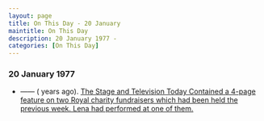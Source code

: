 ```yaml
---
layout: page
title: On This Day - 20 January
maintitle: On This Day
description: 20 January 1977 - 
categories: [On This Day]
---
```


### 20 January 1977
* —— (<span id="age1"></span> years ago). [The Stage and Television Today Contained a 4-page feature on two Royal charity fundraisers which had been held the previous week. Lena had performed at one of them.](/the%20stage%20and%20television%20today/1977/01/20/the-stage-and-television-today.html)

<!-- Script for calculating number of years ago -->
<script>
var dob = '19770120';
var year = Number(dob.substr(0, 4));
var month = Number(dob.substr(4, 2)) - 1;
var day = Number(dob.substr(6, 2));
var today = new Date();
var age1 = today.getFullYear() - year;
if (today.getMonth() < month || (today.getMonth() == month && today.getDate() < day)) {
  age1--;
}
document.getElementById("age1").innerHTML=age1;
</script>

